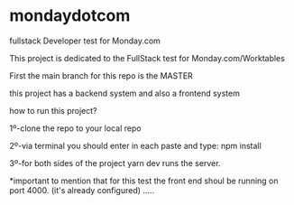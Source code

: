 # mondaydotcom
fullstack Developer test for Monday.com

This project is dedicated to the FullStack test for Monday.com/Worktables

First the main branch for this repo is the MASTER



this project has a backend system and also a frontend system

how to run this project? 

1º-clone the repo to your local repo

2º-via terminal you should enter in each paste and type: npm install

3º-for both sides of the project yarn dev runs the server. 

*important to mention that for this test the front end shoul be running on port 4000. (it's already configured)
.....



